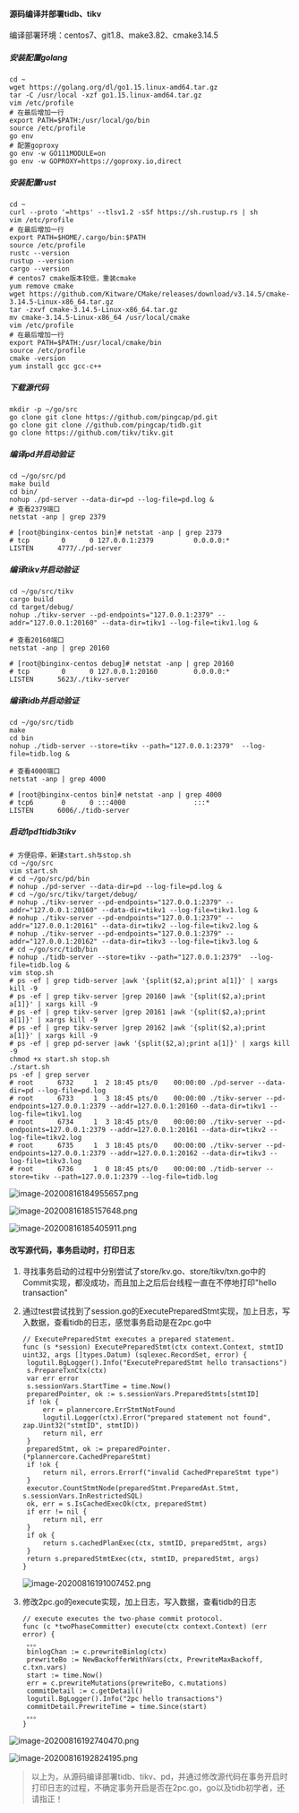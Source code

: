 #### 源码编译并部署tidb、tikv

编译部署环境：centos7、git1.8、make3.82、cmake3.14.5

##### 安装配置golang

```shell
cd ~
wget https://golang.org/dl/go1.15.linux-amd64.tar.gz
tar -C /usr/local -xzf go1.15.linux-amd64.tar.gz
vim /etc/profile
# 在最后增加一行
export PATH=$PATH:/usr/local/go/bin
source /etc/profile
go env
# 配置goproxy
go env -w GO111MODULE=on
go env -w GOPROXY=https://goproxy.io,direct
```

##### 安装配置rust

```
cd ~
curl --proto '=https' --tlsv1.2 -sSf https://sh.rustup.rs | sh
vim /etc/profile
# 在最后增加一行
export PATH=$HOME/.cargo/bin:$PATH
source /etc/profile
rustc --version
rustup --version
cargo --version
# centos7 cmake版本较低，重装cmake
yum remove cmake
wget https://github.com/Kitware/CMake/releases/download/v3.14.5/cmake-3.14.5-Linux-x86_64.tar.gz
tar -zxvf cmake-3.14.5-Linux-x86_64.tar.gz
mv cmake-3.14.5-Linux-x86_64 /usr/local/cmake
vim /etc/profile
# 在最后增加一行
export PATH=$PATH:/usr/local/cmake/bin
source /etc/profile
cmake -version
yum install gcc gcc-c++
```



##### 下载源代码

```shell
mkdir -p ~/go/src
go clone git clone https://github.com/pingcap/pd.git
go clone git clone //github.com/pingcap/tidb.git
go clone https://github.com/tikv/tikv.git
```

##### 编译pd并启动验证

```shell
cd ~/go/src/pd
make build
cd bin/
nohup ./pd-server --data-dir=pd --log-file=pd.log &
# 查看2379端口
netstat -anp | grep 2379

# [root@binginx-centos bin]# netstat -anp | grep 2379
# tcp        0      0 127.0.0.1:2379          0.0.0.0:*               LISTEN      4777/./pd-server
```

##### 编译tikv并启动验证

```
cd ~/go/src/tikv
cargo build
cd target/debug/
nohup ./tikv-server --pd-endpoints="127.0.0.1:2379" --addr="127.0.0.1:20160" --data-dir=tikv1 --log-file=tikv1.log &

# 查看20160端口
netstat -anp | grep 20160

# [root@binginx-centos debug]# netstat -anp | grep 20160
# tcp        0      0 127.0.0.1:20160         0.0.0.0:*               LISTEN      5623/./tikv-server
```

##### 编译tidb并启动验证

```
cd ~/go/src/tidb
make
cd bin
nohup ./tidb-server --store=tikv --path="127.0.0.1:2379"  --log-file=tidb.log &

# 查看4000端口
netstat -anp | grep 4000

# [root@binginx-centos bin]# netstat -anp | grep 4000
# tcp6       0      0 :::4000                 :::*                    LISTEN      6006/./tidb-server
```

##### 启动1pd1tidb3tikv

```
# 方便启停，新建start.sh与stop.sh
cd ~/go/src
vim start.sh
# cd ~/go/src/pd/bin
# nohup ./pd-server --data-dir=pd --log-file=pd.log &
# cd ~/go/src/tikv/target/debug/
# nohup ./tikv-server --pd-endpoints="127.0.0.1:2379" --addr="127.0.0.1:20160" --data-dir=tikv1 --log-file=tikv1.log &
# nohup ./tikv-server --pd-endpoints="127.0.0.1:2379" --addr="127.0.0.1:20161" --data-dir=tikv2 --log-file=tikv2.log &
# nohup ./tikv-server --pd-endpoints="127.0.0.1:2379" --addr="127.0.0.1:20162" --data-dir=tikv3 --log-file=tikv3.log &
# cd ~/go/src/tidb/bin
# nohup ./tidb-server --store=tikv --path="127.0.0.1:2379"  --log-file=tidb.log &
vim stop.sh
# ps -ef | grep tidb-server |awk '{split($2,a);print a[1]}' | xargs kill -9
# ps -ef | grep tikv-server |grep 20160 |awk '{split($2,a);print a[1]}' | xargs kill -9
# ps -ef | grep tikv-server |grep 20161 |awk '{split($2,a);print a[1]}' | xargs kill -9
# ps -ef | grep tikv-server |grep 20162 |awk '{split($2,a);print a[1]}' | xargs kill -9
# ps -ef | grep pd-server |awk '{split($2,a);print a[1]}' | xargs kill -9
chmod +x start.sh stop.sh
./start.sh
ps -ef | grep server
# root      6732     1  2 18:45 pts/0    00:00:00 ./pd-server --data-dir=pd --log-file=pd.log
# root      6733     1  3 18:45 pts/0    00:00:00 ./tikv-server --pd-endpoints=127.0.0.1:2379 --addr=127.0.0.1:20160 --data-dir=tikv1 --log-file=tikv1.log
# root      6734     1  3 18:45 pts/0    00:00:00 ./tikv-server --pd-endpoints=127.0.0.1:2379 --addr=127.0.0.1:20161 --data-dir=tikv2 --log-file=tikv2.log
# root      6735     1  3 18:45 pts/0    00:00:00 ./tikv-server --pd-endpoints=127.0.0.1:2379 --addr=127.0.0.1:20162 --data-dir=tikv3 --log-file=tikv3.log
# root      6736     1  0 18:45 pts/0    00:00:00 ./tidb-server --store=tikv --path=127.0.0.1:2379 --log-file=tidb.log
```

![image-20200816184955657.png](https://i.loli.net/2020/08/16/e5UGcRAfWCXO4zj.png)

![image-20200816185157648.png](https://i.loli.net/2020/08/16/AaRCVPGtqkMOIpD.png)

![image-20200816185405911.png](https://i.loli.net/2020/08/16/UtFyILHX4p17iR3.png)

#### 改写源代码，事务启动时，打印日志

1. 寻找事务启动的过程中分别尝试了store/kv.go、store/tikv/txn.go中的Commit实现，都没成功，而且加上之后后台线程一直在不停地打印"hello transaction"

2. 通过test尝试找到了session.go的ExecutePreparedStmt实现，加上日志，写入数据，查看tidb的日志，感觉事务启动是在2pc.go中

   ```
   // ExecutePreparedStmt executes a prepared statement.
   func (s *session) ExecutePreparedStmt(ctx context.Context, stmtID uint32, args []types.Datum) (sqlexec.RecordSet, error) {
   	logutil.BgLogger().Info("ExecutePreparedStmt hello transactions")
   	s.PrepareTxnCtx(ctx)
   	var err error
   	s.sessionVars.StartTime = time.Now()
   	preparedPointer, ok := s.sessionVars.PreparedStmts[stmtID]
   	if !ok {
   		err = plannercore.ErrStmtNotFound
   		logutil.Logger(ctx).Error("prepared statement not found", zap.Uint32("stmtID", stmtID))
   		return nil, err
   	}
   	preparedStmt, ok := preparedPointer.(*plannercore.CachedPrepareStmt)
   	if !ok {
   		return nil, errors.Errorf("invalid CachedPrepareStmt type")
   	}
   	executor.CountStmtNode(preparedStmt.PreparedAst.Stmt, s.sessionVars.InRestrictedSQL)
   	ok, err = s.IsCachedExecOk(ctx, preparedStmt)
   	if err != nil {
   		return nil, err
   	}
   	if ok {
   		return s.cachedPlanExec(ctx, stmtID, preparedStmt, args)
   	}
   	return s.preparedStmtExec(ctx, stmtID, preparedStmt, args)
   }
   ```

   ![image-20200816191007452.png](https://i.loli.net/2020/08/16/F5A6rZpg3mDcXt1.png)

3. 修改2pc.go的execute实现，加上日志，写入数据，查看tidb的日志

   ```
   // execute executes the two-phase commit protocol.
   func (c *twoPhaseCommitter) execute(ctx context.Context) (err error) {
   	。。。
   	binlogChan := c.prewriteBinlog(ctx)
   	prewriteBo := NewBackofferWithVars(ctx, PrewriteMaxBackoff, c.txn.vars)
   	start := time.Now()
   	err = c.prewriteMutations(prewriteBo, c.mutations)
   	commitDetail := c.getDetail()
   	logutil.BgLogger().Info("2pc hello transactions")
   	commitDetail.PrewriteTime = time.Since(start)
   	。。。
   }
   ```

   

![image-20200816192740470.png](https://i.loli.net/2020/08/16/rd79Ka1x2eLio58.png)

![image-20200816192824195.png](https://i.loli.net/2020/08/16/GkdB1txTscX4gyY.png)

> 以上为，从源码编译部署tidb、tikv、pd，并通过修改源代码在事务开启时打印日志的过程，不确定事务开启是否在2pc.go，go以及tidb初学者，还请指正！